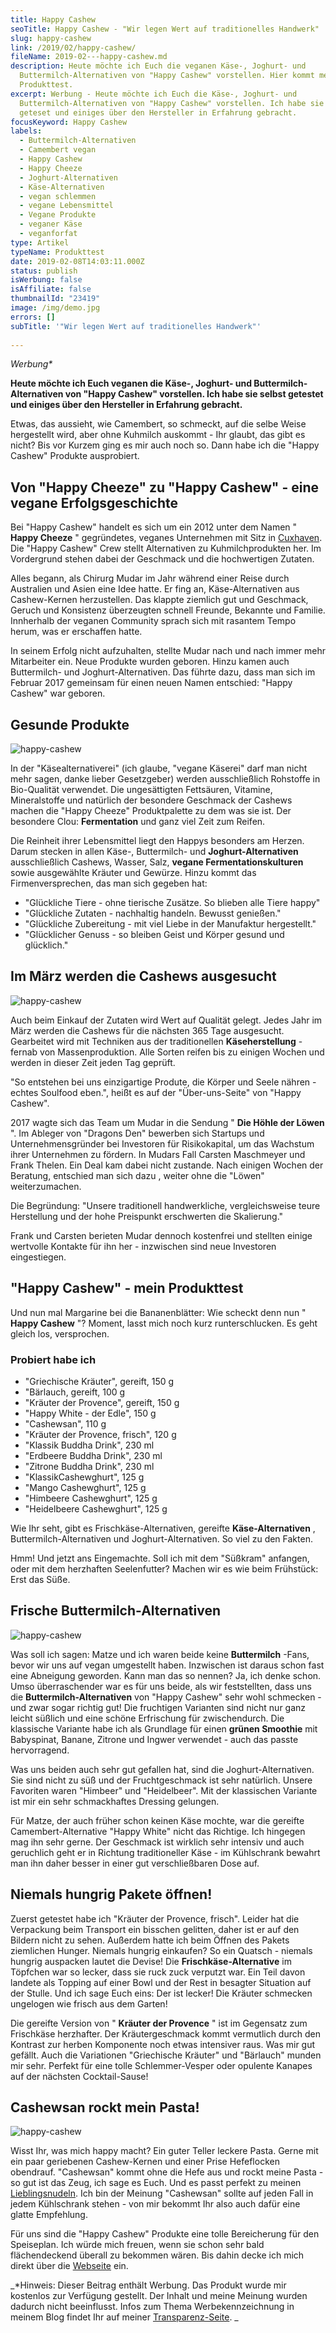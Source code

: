 ```yaml
---
title: Happy Cashew
seoTitle: Happy Cashew - "Wir legen Wert auf traditionelles Handwerk"
slug: happy-cashew
link: /2019/02/happy-cashew/
fileName: 2019-02---happy-cashew.md
description: Heute möchte ich Euch die veganen Käse-, Joghurt- und
  Buttermilch-Alternativen von "Happy Cashew" vorstellen. Hier kommt mein
  Produkttest.
excerpt: Werbung - Heute möchte ich Euch die Käse-, Joghurt- und
  Buttermilch-Alternativen von "Happy Cashew" vorstellen. Ich habe sie selbst
  geteset und einiges über den Hersteller in Erfahrung gebracht.
focusKeyword: Happy Cashew
labels:
  - Buttermilch-Alternativen
  - Camembert vegan
  - Happy Cashew
  - Happy Cheeze
  - Joghurt-Alternativen
  - Käse-Alternativen
  - vegan schlemmen
  - vegane Lebensmittel
  - Vegane Produkte
  - veganer Käse
  - veganforfat
type: Artikel
typeName: Produkttest
date: 2019-02-08T14:03:11.000Z
status: publish
isWerbung: false
isAffiliate: false
thumbnailId: "23419"
image: /img/demo.jpg
errors: []
subTitle: '"Wir legen Wert auf traditionelles Handwerk"'
  
---
```


_Werbung\*_

**Heute möchte ich Euch veganen die Käse-, Joghurt- und Buttermilch-Alternativen
von "Happy Cashew" vorstellen. Ich habe sie selbst getestet und einiges über den
Hersteller in Erfahrung gebracht.**

Etwas, das aussieht, wie Camembert, so schmeckt, auf die selbe Weise hergestellt
wird, aber ohne Kuhmilch auskommt - Ihr glaubt, das gibt es nicht? Bis vor
Kurzem ging es mir auch noch so. Dann habe ich die "Happy Cashew" Produkte
ausprobiert.

## Von "Happy Cheeze" zu "Happy Cashew" - eine vegane Erfolgsgeschichte

Bei "Happy Cashew" handelt es sich um ein 2012 unter dem Namen " **Happy
Cheeze** " gegründetes, veganes Unternehmen mit Sitz in
[Cuxhaven](/2019/02/ein-hauch-von-fruehling-in-cuxhaven/). Die "Happy Cashew"
Crew stellt Alternativen zu Kuhmilchprodukten her. Im Vordergrund stehen dabei
der Geschmack und die hochwertigen Zutaten.

Alles begann, als Chirurg Mudar im Jahr während einer Reise durch Australien und
Asien eine Idee hatte. Er fing an, Käse-Alternativen aus Cashew-Kernen
herzustellen. Das klappte ziemlich gut und Geschmack, Geruch und Konsistenz
überzeugten schnell Freunde, Bekannte und Familie. Innherhalb der veganen
Community sprach sich mit rasantem Tempo herum, was er erschaffen hatte.

In seinem Erfolg nicht aufzuhalten, stellte Mudar nach und nach immer mehr
Mitarbeiter ein. Neue Produkte wurden geboren. Hinzu kamen auch Buttermilch- und
Joghurt-Alternativen. Das führte dazu, dass man sich im Februar 2017 gemeinsam
für einen neuen Namen entschied: "Happy Cashew" war geboren.

## Gesunde Produkte

![happy-cashew](http://cardamonchai.com/wp-content/uploads/2019/02/2019-02-08-happy-cashew-4-400x286.jpg "So sehen die Joghurt-Alternativen aus")

In der "Käsealternativerei" (ich glaube, "vegane Käserei" darf man nicht mehr
sagen, danke lieber Gesetzgeber) werden ausschließlich Rohstoffe in Bio-Qualität
verwendet. Die ungesättigten Fettsäuren, Vitamine, Mineralstoffe und natürlich
der besondere Geschmack der Cashews machen die "Happy Cheeze" Produktpalette zu
dem was sie ist. Der besondere Clou: **Fermentation** und ganz viel Zeit zum
Reifen.

Die Reinheit ihrer Lebensmittel liegt den Happys besonders am Herzen. Darum
stecken in allen Käse-, Buttermilch- und **Joghurt-Alternativen** ausschließlich
Cashews, Wasser, Salz, **vegane Fermentationskulturen** sowie ausgewählte
Kräuter und Gewürze. Hinzu kommt das Firmenversprechen, das man sich gegeben
hat:

- "Glückliche Tiere - ohne tierische Zusätze. So blieben alle Tiere happy"
- "Glückliche Zutaten - nachhaltig handeln. Bewusst genießen."
- "Glückliche Zubereitung - mit viel Liebe in der Manufaktur hergestellt."
- "Glücklicher Genuss - so bleiben Geist und Körper gesund und glücklich."

## Im März werden die Cashews ausgesucht

![happy-cashew](http://cardamonchai.com/wp-content/uploads/2019/02/2019-02-08-happy-cashew-5-400x300.jpg '"Happy White - der Gereifte"')

Auch beim Einkauf der Zutaten wird Wert auf Qualität gelegt. Jedes Jahr im März
werden die Cashews für die nächsten 365 Tage ausgesucht. Gearbeitet wird mit
Techniken aus der traditionellen **Käseherstellung** - fernab von
Massenproduktion. Alle Sorten reifen bis zu einigen Wochen und werden in dieser
Zeit jeden Tag geprüft.

"So entstehen bei uns einzigartige Produte, die Körper und Seele nähren - echtes
Soulfood eben.", heißt es auf der "Über-uns-Seite" von "Happy Cashew".

2017 wagte sich das Team um Mudar in die Sendung " **Die Höhle der Löwen** ". Im
Ableger von "Dragons Den" bewerben sich Startups und Unternehmensgründer bei
Investoren für Risikokapital, um das Wachstum ihrer Unternehmen zu fördern. In
Mudars Fall Carsten Maschmeyer und Frank Thelen. Ein Deal kam dabei nicht
zustande. Nach einigen Wochen der Beratung, entschied man sich dazu , weiter
ohne die "Löwen" weiterzumachen.

Die Begründung: "Unsere traditionell handwerkliche, vergleichsweise teure
Herstellung und der hohe Preispunkt erschwerten die Skalierung."

Frank und Carsten berieten Mudar dennoch kostenfrei und stellten einige
wertvolle Kontakte für ihn her - inzwischen sind neue Investoren eingestiegen.

## "Happy Cashew" - mein Produkttest

Und nun mal Margarine bei die Bananenblätter: Wie scheckt denn nun " **Happy
Cashew** "? Moment, lasst mich noch kurz runterschlucken. Es geht gleich los,
versprochen.

### Probiert habe ich

- "Griechische Kräuter", gereift, 150 g
- "Bärlauch, gereift, 100 g
- "Kräuter der Provence", gereift, 150 g
- "Happy White - der Edle", 150 g
- "Cashewsan", 110 g
- "Kräuter der Provence, frisch", 120 g
- "Klassik Buddha Drink", 230 ml
- "Erdbeere Buddha Drink", 230 ml
- "Zitrone Buddha Drink", 230 ml
- "KlassikCashewghurt", 125 g
- "Mango Cashewghurt", 125 g
- "Himbeere Cashewghurt", 125 g
- "Heidelbeere Cashewghurt", 125 g

Wie Ihr seht, gibt es Frischkäse-Alternativen, gereifte **Käse-Alternativen** ,
Buttermilch-Alternativen und Joghurt-Alternativen. So viel zu den Fakten.

Hmm! Und jetzt ans Eingemachte. Soll ich mit dem "Süßkram" anfangen, oder mit
dem herzhaften Seelenfutter? Machen wir es wie beim Frühstück: Erst das Süße.

## Frische Buttermilch-Alternativen

![happy-cashew](http://cardamonchai.com/wp-content/uploads/2019/02/2019-02-08-happy-cashew-7-400x300.jpg 'Die Buttermilch-Alternativen von "Happy Cashew"')

Was soll ich sagen: Matze und ich waren beide keine **Buttermilch** -Fans, bevor
wir uns auf vegan umgestellt haben. Inzwischen ist daraus schon fast eine
Abneigung geworden. Kann man das so nennen? Ja, ich denke schon. Umso
überraschender war es für uns beide, als wir feststellten, dass uns die
**Buttermilch-Alternativen** von "Happy Cashew" sehr wohl schmecken - und zwar
sogar richtig gut! Die fruchtigen Varianten sind nicht nur ganz leicht süßlich
und eine schöne Erfrischung für zwischendurch. Die klassische Variante habe ich
als Grundlage für einen **grünen Smoothie** mit Babyspinat, Banane, Zitrone und
Ingwer verwendet - auch das passte hervorragend.

Was uns beiden auch sehr gut gefallen hat, sind die Joghurt-Alternativen. Sie
sind nicht zu süß und der Fruchtgeschmack ist sehr natürlich. Unsere Favoriten
waren "Himbeer" und "Heidelbeer". Mit der klassischen Variante ist mir ein sehr
schmackhaftes Dressing gelungen.

Für Matze, der auch früher schon keinen Käse mochte, war die gereifte
Camembert-Alternative "Happy White" nicht das Richtige. Ich hingegen mag ihn
sehr gerne. Der Geschmack ist wirklich sehr intensiv und auch geruchlich geht er
in Richtung traditioneller Käse - im Kühlschrank bewahrt man ihn daher besser in
einer gut verschließbaren Dose auf.

## Niemals hungrig Pakete öffnen!

Zuerst getestet habe ich "Kräuter der Provence, frisch". Leider hat die
Verpackung beim Transport ein bisschen gelitten, daher ist er auf den Bildern
nicht zu sehen. Außerdem hatte ich beim Öffnen des Pakets ziemlichen Hunger.
Niemals hungrig einkaufen? So ein Quatsch - niemals hungrig auspacken lautet die
Devise! Die **Frischkäse-Alternative** im Töpfchen war so lecker, dass sie ruck
zuck verputzt war. Ein Teil davon landete als Topping auf einer Bowl und der
Rest in besagter Situation auf der Stulle. Und ich sage Euch eins: Der ist
lecker! Die Kräuter schmecken ungelogen wie frisch aus dem Garten!

Die gereifte Version von " **Kräuter der Provence** " ist im Gegensatz zum
Frischkäse herzhafter. Der Kräutergeschmack kommt vermutlich durch den Kontrast
zur herben Komponente noch etwas intensiver raus. Was mir gut gefällt. Auch die
Variationen "Griechische Kräuter" und "Bärlauch" munden mir sehr. Perfekt für
eine tolle Schlemmer-Vesper oder opulente Kanapes auf der nächsten
Cocktail-Sause!

## Cashewsan rockt mein Pasta!

![happy-cashew](http://cardamonchai.com/wp-content/uploads/2019/02/2019-02-08-happy-cashew-6-400x300.jpg 'Happy mit "Cashewsan"')

Wisst Ihr, was mich happy macht? Ein guter Teller leckere Pasta. Gerne mit ein
paar geriebenen Cashew-Kernen und einer Prise Hefeflocken obendrauf. "Cashewsan"
kommt ohne die Hefe aus und rockt meine Pasta - so gut ist das Zeug, ich sage es
Euch. Und es passt perfekt zu meinen
[Lieblingsnudeln](/2017/01/vollkornspaghetti-mit-radicchio-und-cashew-kernen/).
Ich bin der Meinung "Cashewsan" sollte auf jeden Fall in jedem Kühlschrank
stehen - von mir bekommt Ihr also auch dafür eine glatte Empfehlung.

Für uns sind die "Happy Cashew" Produkte eine tolle Bereicherung für den
Speiseplan. Ich würde mich freuen, wenn sie schon sehr bald flächendeckend
überall zu bekommen wären. Bis dahin decke ich mich direkt über die
[Webseite](https://www.happy-cheeze.com/unser-gesamtsortiment) ein.

_\*Hinweis: Dieser Beitrag enthält Werbung. Das Produkt wurde mir kostenlos zur
Verfügung gestellt. Der Inhalt und meine Meinung wurden dadurch nicht
beeinflusst. Infos zum Thema Werbekennzeichnung in meinem Blog findet Ihr auf
meiner [Transparenz-Seite](/werbung/). _

  